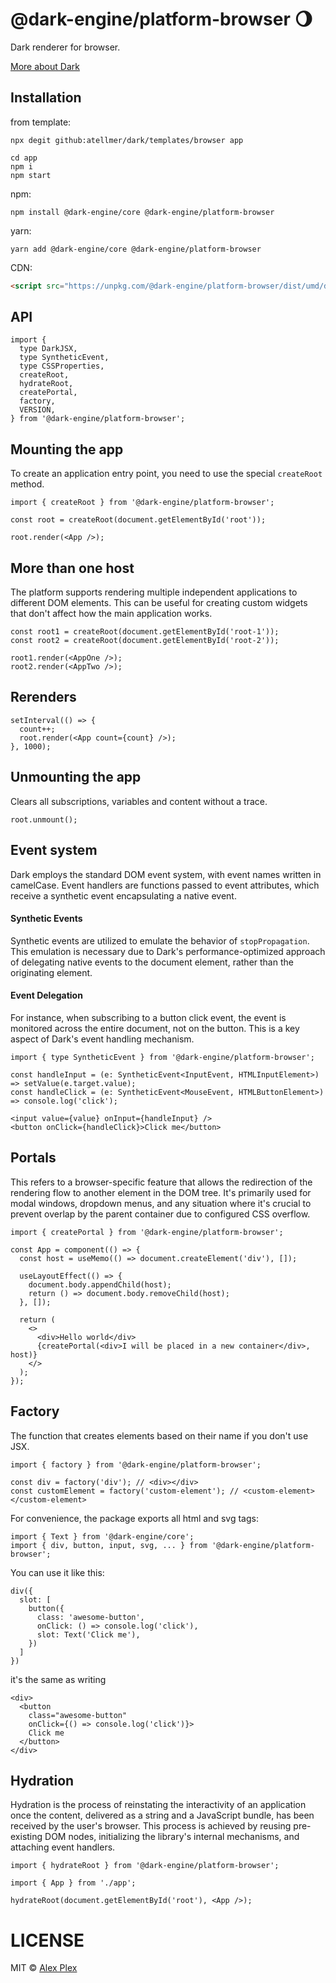 # @dark-engine/platform-browser 🌖

Dark renderer for browser.

[More about Dark](https://github.com/atellmer/dark)

## Installation

from template:
```
npx degit github:atellmer/dark/templates/browser app
```

```
cd app
npm i
npm start
```

npm:
```
npm install @dark-engine/core @dark-engine/platform-browser
```

yarn:
```
yarn add @dark-engine/core @dark-engine/platform-browser
```

CDN:
```html
<script src="https://unpkg.com/@dark-engine/platform-browser/dist/umd/dark-platform-browser.production.min.js"></script>
```

## API

```tsx
import {
  type DarkJSX,
  type SyntheticEvent,
  type CSSProperties,
  createRoot,
  hydrateRoot,
  createPortal,
  factory,
  VERSION,
} from '@dark-engine/platform-browser';
```

## Mounting the app
To create an application entry point, you need to use the special `createRoot` method.

```tsx
import { createRoot } from '@dark-engine/platform-browser';
```
```tsx
const root = createRoot(document.getElementById('root'));

root.render(<App />);
```

## More than one host
The platform supports rendering multiple independent applications to different DOM elements. This can be useful for creating custom widgets that don't affect how the main application works.

```tsx
const root1 = createRoot(document.getElementById('root-1'));
const root2 = createRoot(document.getElementById('root-2'));

root1.render(<AppOne />);
root2.render(<AppTwo />);
```

## Rerenders

```tsx
setInterval(() => {
  count++;
  root.render(<App count={count} />);
}, 1000);
```
## Unmounting the app
Clears all subscriptions, variables and content without a trace.

```tsx
root.unmount();
```

## Event system

Dark employs the standard DOM event system, with event names written in camelCase. Event handlers are functions passed to event attributes, which receive a synthetic event encapsulating a native event.

#### Synthetic Events

Synthetic events are utilized to emulate the behavior of `stopPropagation`. This emulation is necessary due to Dark's performance-optimized approach of delegating native events to the document element, rather than the originating element.

#### Event Delegation

For instance, when subscribing to a button click event, the event is monitored across the entire document, not on the button. This is a key aspect of Dark's event handling mechanism.

```tsx
import { type SyntheticEvent } from '@dark-engine/platform-browser';
```

```tsx
const handleInput = (e: SyntheticEvent<InputEvent, HTMLInputElement>) => setValue(e.target.value);
const handleClick = (e: SyntheticEvent<MouseEvent, HTMLButtonElement>) => console.log('click');

<input value={value} onInput={handleInput} />
<button onClick={handleClick}>Click me</button>
```

## Portals

This refers to a browser-specific feature that allows the redirection of the rendering flow to another element in the DOM tree. It's primarily used for modal windows, dropdown menus, and any situation where it's crucial to prevent overlap by the parent container due to configured CSS overflow.

```tsx
import { createPortal } from '@dark-engine/platform-browser';
```

```tsx
const App = component(() => {
  const host = useMemo(() => document.createElement('div'), []);

  useLayoutEffect(() => {
    document.body.appendChild(host);
    return () => document.body.removeChild(host);
  }, []);

  return (
    <>
      <div>Hello world</div>
      {createPortal(<div>I will be placed in a new container</div>, host)}
    </>
  );
});
```

## Factory

The function that creates elements based on their name if you don't use JSX.

```tsx
import { factory } from '@dark-engine/platform-browser';
```

```tsx
const div = factory('div'); // <div></div>
const customElement = factory('custom-element'); // <custom-element></custom-element>
```

For convenience, the package exports all html and svg tags:

```tsx
import { Text } from '@dark-engine/core';
import { div, button, input, svg, ... } from '@dark-engine/platform-browser';
```

You can use it like this:

```tsx
div({
  slot: [
    button({
      class: 'awesome-button',
      onClick: () => console.log('click'),
      slot: Text('Click me'),
    })
  ]
})
```

it's the same as writing

```tsx
<div>
  <button
    class="awesome-button"
    onClick={() => console.log('click')}>
    Click me
  </button>
</div>
```

## Hydration

Hydration is the process of reinstating the interactivity of an application once the content, delivered as a string and a JavaScript bundle, has been received by the user's browser. This process is achieved by reusing pre-existing DOM nodes, initializing the library's internal mechanisms, and attaching event handlers.

```tsx
import { hydrateRoot } from '@dark-engine/platform-browser';

import { App } from './app';

hydrateRoot(document.getElementById('root'), <App />);
```

# LICENSE

MIT © [Alex Plex](https://github.com/atellmer)

